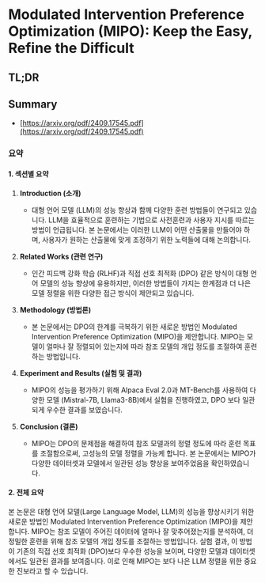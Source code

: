 # Modulated Intervention Preference Optimization (MIPO): Keep the Easy, Refine the Difficult
## TL;DR
## Summary
- [https://arxiv.org/pdf/2409.17545.pdf](https://arxiv.org/pdf/2409.17545.pdf)

### 요약

#### 1. 섹션별 요약

1. **Introduction (소개)**
   - 대형 언어 모델 (LLM)의 성능 향상과 함께 다양한 훈련 방법들이 연구되고 있습니다. LLM을 효율적으로 훈련하는 기법으로 사전훈련과 사용자 지시를 따르는 방법이 언급됩니다. 본 논문에서는 이러한 LLM이 어떤 산출물을 만들어야 하며, 사용자가 원하는 산출물에 맞게 조정하기 위한 노력들에 대해 논의합니다.

2. **Related Works (관련 연구)**
   - 인간 피드백 강화 학습 (RLHF)과 직접 선호 최적화 (DPO) 같은 방식이 대형 언어 모델의 성능 향상에 유용하지만, 이러한 방법들이 가지는 한계점과 더 나은 모델 정렬을 위한 다양한 접근 방식이 제안되고 있습니다.

3. **Methodology (방법론)**
   - 본 논문에서는 DPO의 한계를 극복하기 위한 새로운 방법인 Modulated Intervention Preference Optimization (MIPO)을 제안합니다. MIPO는 모델이 얼마나 잘 정렬되어 있는지에 따라 참조 모델의 개입 정도를 조절하여 훈련하는 방법입니다.

4. **Experiment and Results (실험 및 결과)**
   - MIPO의 성능을 평가하기 위해 Alpaca Eval 2.0과 MT-Bench를 사용하여 다양한 모델 (Mistral-7B, Llama3-8B)에서 실험을 진행하였고, DPO 보다 일관되게 우수한 결과를 보였습니다.

5. **Conclusion (결론)**
   - MIPO는 DPO의 문제점을 해결하여 참조 모델과의 정렬 정도에 따라 훈련 목표를 조절함으로써, 고성능의 모델 정렬을 가능케 합니다. 본 논문에서는 MIPO가 다양한 데이터셋과 모델에서 일관된 성능 향상을 보여주었음을 확인하였습니다.

#### 2. 전체 요약

본 논문은 대형 언어 모델(Large Language Model, LLM)의 성능을 향상시키기 위한 새로운 방법인 Modulated Intervention Preference Optimization (MIPO)을 제안합니다. MIPO는 참조 모델이 주어진 데이터에 얼마나 잘 맞추어졌는지를 분석하여, 더 정밀한 훈련을 위해 참조 모델의 개입 정도를 조절하는 방법입니다. 실험 결과, 이 방법이 기존의 직접 선호 최적화 (DPO)보다 우수한 성능을 보이며, 다양한 모델과 데이터셋에서도 일관된 결과를 보여줍니다. 이로 인해 MIPO는 보다 나은 LLM 정렬을 위한 중요한 진보라고 할 수 있습니다.